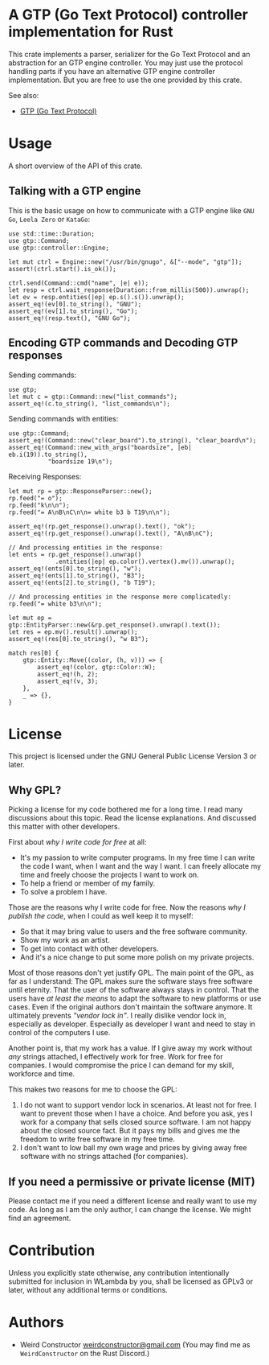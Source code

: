 A GTP (Go Text Protocol) controller implementation for Rust
===========================================================

This crate implements a parser, serializer for the Go Text Protocol and an
abstraction for an GTP engine controller.  You may just use the protocol
handling parts if you have an alternative GTP engine controller implementation.
But you are free to use the one provided by this crate.

See also:

* [GTP (Go Text Protocol)](https://www.lysator.liu.se/~gunnar/gtp/)

# Usage

A short overview of the API of this crate.

## Talking with a GTP engine

This is the basic usage on how to communicate with a GTP
engine like `GNU Go`, `Leela Zero` or `KataGo`:

```
use std::time::Duration;
use gtp::Command;
use gtp::controller::Engine;

let mut ctrl = Engine::new("/usr/bin/gnugo", &["--mode", "gtp"]);
assert!(ctrl.start().is_ok());

ctrl.send(Command::cmd("name", |e| e));
let resp = ctrl.wait_response(Duration::from_millis(500)).unwrap();
let ev = resp.entities(|ep| ep.s().s()).unwrap();
assert_eq!(ev[0].to_string(), "GNU");
assert_eq!(ev[1].to_string(), "Go");
assert_eq!(resp.text(), "GNU Go");
```

## Encoding GTP commands and Decoding GTP responses

Sending commands:

```
use gtp;
let mut c = gtp::Command::new("list_commands");
assert_eq!(c.to_string(), "list_commands\n");
```

Sending commands with entities:

```
use gtp::Command;
assert_eq!(Command::new("clear_board").to_string(), "clear_board\n");
assert_eq!(Command::new_with_args("boardsize", |eb| eb.i(19)).to_string(),
           "boardsize 19\n");
```

Receiving Responses:

```
let mut rp = gtp::ResponseParser::new();
rp.feed("= o");
rp.feed("k\n\n");
rp.feed("= A\nB\nC\n\n= white b3 b T19\n\n");

assert_eq!(rp.get_response().unwrap().text(), "ok");
assert_eq!(rp.get_response().unwrap().text(), "A\nB\nC");

// And processing entities in the response:
let ents = rp.get_response().unwrap()
             .entities(|ep| ep.color().vertex().mv()).unwrap();
assert_eq!(ents[0].to_string(), "w");
assert_eq!(ents[1].to_string(), "B3");
assert_eq!(ents[2].to_string(), "b T19");

// And processing entities in the response more complicatedly:
rp.feed("= white b3\n\n");

let mut ep = gtp::EntityParser::new(&rp.get_response().unwrap().text());
let res = ep.mv().result().unwrap();
assert_eq!(res[0].to_string(), "w B3");

match res[0] {
    gtp::Entity::Move((color, (h, v))) => {
        assert_eq!(color, gtp::Color::W);
        assert_eq!(h, 2);
        assert_eq!(v, 3);
    },
    _ => {},
}
```

# License

This project is licensed under the GNU General Public License Version 3 or
later.

## Why GPL?

Picking a license for my code bothered me for a long time. I read many
discussions about this topic. Read the license explanations. And discussed
this matter with other developers.

First about _why I write code for free_ at all:

- It's my passion to write computer programs. In my free time I can
write the code I want, when I want and the way I want. I can freely
allocate my time and freely choose the projects I want to work on.
- To help a friend or member of my family.
- To solve a problem I have.

Those are the reasons why I write code for free. Now the reasons
_why I publish the code_, when I could as well keep it to myself:

- So that it may bring value to users and the free software community.
- Show my work as an artist.
- To get into contact with other developers.
- And it's a nice change to put some more polish on my private projects.

Most of those reasons don't yet justify GPL. The main point of the GPL, as far
as I understand: The GPL makes sure the software stays free software until
eternity. That the user of the software always stays in control. That the users
have _at least the means_ to adapt the software to new platforms or use cases.
Even if the original authors don't maintain the software anymore.
It ultimately prevents _"vendor lock in"_. I really dislike vendor lock in,
especially as developer. Especially as developer I want and need to stay
in control of the computers I use.

Another point is, that my work has a value. If I give away my work without
_any_ strings attached, I effectively work for free. Work for free for
companies. I would compromise the price I can demand for my skill, workforce
and time.

This makes two reasons for me to choose the GPL:

1. I do not want to support vendor lock in scenarios. At least not for free.
   I want to prevent those when I have a choice.
   And before you ask, yes I work for a company that sells closed source
   software. I am not happy about the closed source fact.
   But it pays my bills and gives me the freedom to write free software
   in my free time.
2. I don't want to low ball my own wage and prices by giving away free software
   with no strings attached (for companies).

## If you need a permissive or private license (MIT)

Please contact me if you need a different license and really want to use
my code. As long as I am the only author, I can change the license.
We might find an agreement.

# Contribution

Unless you explicitly state otherwise, any contribution intentionally submitted
for inclusion in WLambda by you, shall be licensed as GPLv3 or later,
without any additional terms or conditions.

# Authors

* Weird Constructor <weirdconstructor@gmail.com>
  (You may find me as `WeirdConstructor` on the Rust Discord.)
